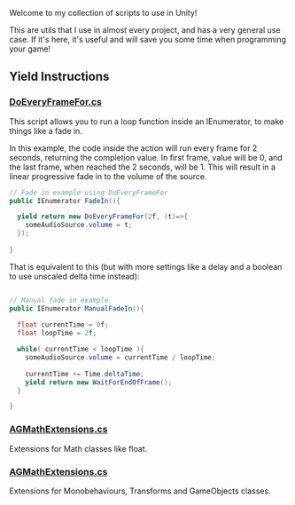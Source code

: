 Welcome to my collection of scripts to use in Unity!

This are utils that I use in almost every project, and has a very general use case. If it's here, it's useful and will save you some time when programming your game!

## Yield Instructions
### [DoEveryFrameFor.cs](/Scripts/CustomYieldInstructions/DoEveryFrameFor.cs)

This script allows you to run a loop function inside an IEnumerator, to make things like a fade in.

In this example, the code inside the action will run every frame for 2 seconds, returning the completion value. In first frame, value will be 0, and the last frame, when reached the 2 seconds, will be 1. This will result in a linear progressive fade in to the volume of the source.

```c#
// Fade in example using DoEveryFrameFor
public IEnumerator FadeIn(){

  yield return new DoEveryFrameFor(2f, (t)=>{
    someAudioSource.volume = t;
  });
  
}
```

That is equivalent to this (but with more settings like a delay and a boolean to use unscaled delta time instead):
```c#

// Manual fade in example
public IEnumerator ManualFadeIn(){
  
  float currentTime = 0f;
  float loopTime = 2f;

  while( currentTime < loopTime ){
    someAudioSource.volume = currentTime / loopTime;
    
    currentTime += Time.deltaTime;
    yield return new WaitForEndOfFrame();
  }

}
```

### [AGMathExtensions.cs](/Scripts/Extensions/AGMathExtensions.cs)
Extensions for Math classes like float.

### [AGMathExtensions.cs](/Scripts/Extensions/AGObjectExtensions.cs)
Extensions for Monobehaviours, Transforms and GameObjects classes. 
